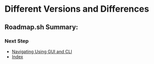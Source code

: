 # Different Versions and Differences

## Roadmap.sh Summary:

### Next Step
- [Navigating Using GUI and CLI](https://github.com/Sisu-Sus/CyberSec-RoadMap/blob/main/Operating_Systems/Navigating_using_GUI_and_CLI.md)
- [Index](https://github.com/Sisu-Sus/CyberSec-RoadMap/blob/main/index.md)
